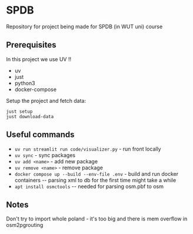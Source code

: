 # SPDB

Repository for project being made for SPDB (in WUT uni) course

## Prerequisites

In this project we use UV !!

- uv
- just
- python3
- docker-compose

Setup the project and fetch data:

```shell
just setup
just download-data
```

## Useful commands

- `uv run streamlit run code/visualizer.py` - run front locally
- `uv sync` - sync packages
- `uv add <name>` - add new package
- `uv remove <name>` - remove package
- `docker compose up --build --env-file .env` - build and run docker containers -- parsing xml to db for the first time might take a while
- `apt install osmctools` -- needed for parsing osm.pbf to osm

## Notes

Don't try to import whole poland - it's too big and there is mem overflow in osm2pgrouting
